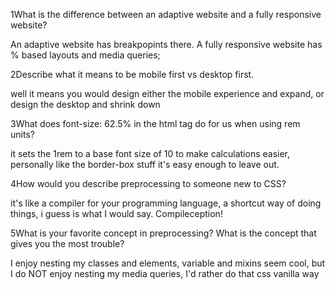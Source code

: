 1What is the difference between an adaptive website and a fully responsive website?

An adaptive website has breakpopints there. A fully responsive website has % based layouts and media queries;

2Describe what it means to be mobile first vs desktop first.

well it means you would design either the mobile experience and expand, or design the desktop and shrink down

3What does font-size: 62.5% in the html tag do for us when using rem units?

it sets the 1rem to a base font size of 10 to make calculations easier, personally like the border-box stuff it's easy enough to leave out.

4How would you describe preprocessing to someone new to CSS?

it's like a compiler for your programming language, a shortcut way of doing things, i guess is what I would say.  Compileception!

5What is your favorite concept in preprocessing? What is the concept that gives you the most trouble?

I enjoy nesting my classes and elements, variable and mixins seem cool, but I do NOT enjoy nesting my media queries, I'd rather do that css vanilla way
